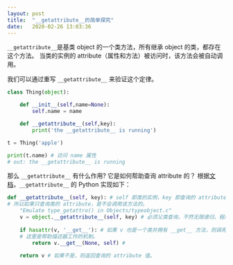```yaml
---
layout: post
title:  "__getattribute__的简单探究"
date:   2020-02-26 13:03:36 
---
```

```__getattribute__```是基类 object 的一个类方法，所有继承 object 的类，都存在这个方法。
当类的实例的 attribute（属性和方法）被访问时，该方法会被自动调用。

我们可以通过重写 ```__getattribute__``` 来验证这个定律。

```python
class Thing(object):

    def __init__(self,name=None):
        self.name = name

    def __getattribute__(self,key):
        print('the __getattribute__ is running')
```
```python
t = Thing('apple') 

print(t.name) # 访问 name 属性
# out: the __getattribute__ is running 
```
那么 ```__getattribute__```  有什么作用? 它是如何帮助查询 attribute 的？
根据[文档](https://docs.python.org/3/howto/descriptor.html#id6)，```__getattribute__``` 的 Python 实现如下：

```python
def __getattribute__(self, key): # self 即类的实例，key 即查询的 attribute 名。
# 所以如果只查询类的 attribute，是不会调用该方法的。
    "Emulate type_getattro() in Objects/typeobject.c"
    v = object.__getattribute__(self, key) # 必须父类查询，不然无限递归，程序崩溃。
    
    if hasattr(v, '__get__'): # 如果 v 也是一个类并拥有 __get__ 方法，则调用该方法。
    # 这里是帮助描述器工作的机制。
        return v.__get__(None, self) #
        
    return v # 如果不是，则返回查询的 attribute 值。
```